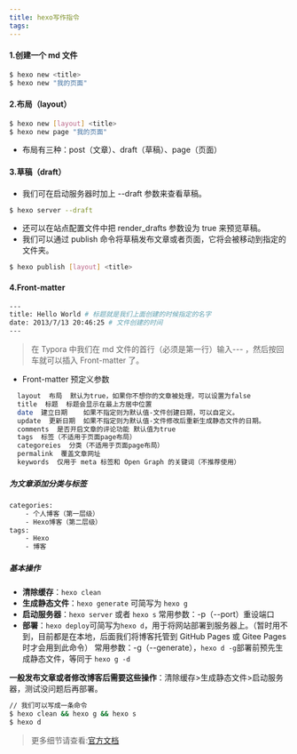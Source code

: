 ```yaml
---
title: hexo写作指令
tags:
---
```


#### 1.创建一个 md 文件

```bash
$ hexo new <title>
$ hexo new "我的页面"
```

#### 2.布局（layout）

```bash
$ hexo new [layout] <title>
$ hexo new page "我的页面"
```

- 布局有三种：post（文章）、draft（草稿）、page（页面）

#### 3.草稿（draft）

- 我们可在启动服务器时加上 --draft 参数来查看草稿。

```bash
$ hexo server --draft
```

- 还可以在站点配置文件中把 render_drafts 参数设为 true 来预览草稿。
- 我们可以通过 publish 命令将草稿发布文章或者页面，它将会被移动到指定的文件夹。

```bash
$ hexo publish [layout] <title>
```

#### 4.Front-matter

```bash
---
title: Hello World # 标题就是我们上面创建的时候指定的名字
date: 2013/7/13 20:46:25 # 文件创建的时间
---
```

> 在 Typora 中我们在 md 文件的首行（必须是第一行）输入--- ，然后按回车就可以插入 Front-matter 了。

- Front-matter 预定义参数

```bash
  layout  布局  默认为true，如果你不想你的文章被处理，可以设置为false
  title  标题  标题会显示在最上方居中位置
  date  建立日期    如果不指定则为默认值-文件创建日期，可以自定义。
  update  更新日期  如果不指定则为默认值-文件修改后重新生成静态文件的日期。
  comments  是否开启文章的评论功能 默认值为true
  tags  标签（不适用于页面page布局）
  categoreies  分类（不适用于页面page布局）
  permalink  覆盖文章网址
  keywords  仅用于 meta 标签和 Open Graph 的关键词（不推荐使用）
```

##### 为文章添加分类与标签

```bash
categories:
    - 个人博客（第一层级）
    - Hexo博客（第二层级）
tags:
    - Hexo
    - 博客
```

##### 基本操作

- **清除缓存**：`hexo clean`
- **生成静态文件**：`hexo generate` 可简写为 `hexo g`
- **启动服务器**：`hexo server` 或者 `hexo s` 常用参数：-p（--port）重设端口
- **部署**：`hexo deploy`可简写为`hexo d`，用于将网站部署到服务器上。（暂时用不到，目前都是在本地，后面我们将博客托管到 GitHub Pages 或 Gitee Pages 时才会用到此命令）
  常用参数：-g（--generate），`hexo d -g`部署前预先生成静态文件，等同于 `hexo g -d`

**一般发布文章或者修改博客后需要这些操作**：清除缓存>生成静态文件>启动服务器，测试没问题后再部署。

```bash
// 我们可以写成一条命令
$ hexo clean && hexo g && hexo s
$ hexo d
```

> 更多细节请查看:[官方文档](https://hexo.bootcss.com/docs/)

